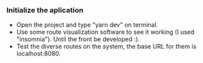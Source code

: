 ### Initialize the aplication
- Open the project and type "yarn dev" on terminal.
- Use some route visualization software to see it working (I used "insomnia"). Until the front be developed :).
- Test the diverse routes on the system, the base URL for them is localhost:8080.